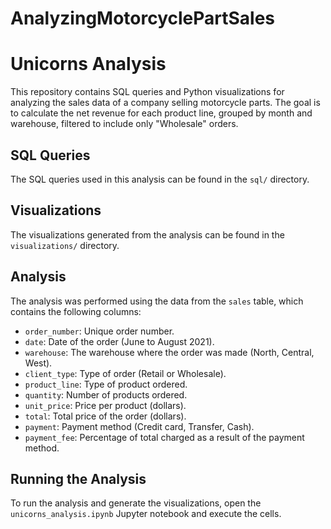 # AnalyzingMotorcyclePartSales
# Unicorns Analysis

This repository contains SQL queries and Python visualizations for analyzing the sales data of a company selling motorcycle parts. The goal is to calculate the net revenue for each product line, grouped by month and warehouse, filtered to include only "Wholesale" orders.

## SQL Queries

The SQL queries used in this analysis can be found in the `sql/` directory.

## Visualizations

The visualizations generated from the analysis can be found in the `visualizations/` directory.

## Analysis

The analysis was performed using the data from the `sales` table, which contains the following columns:
- `order_number`: Unique order number.
- `date`: Date of the order (June to August 2021).
- `warehouse`: The warehouse where the order was made (North, Central, West).
- `client_type`: Type of order (Retail or Wholesale).
- `product_line`: Type of product ordered.
- `quantity`: Number of products ordered.
- `unit_price`: Price per product (dollars).
- `total`: Total price of the order (dollars).
- `payment`: Payment method (Credit card, Transfer, Cash).
- `payment_fee`: Percentage of total charged as a result of the payment method.

## Running the Analysis

To run the analysis and generate the visualizations, open the `unicorns_analysis.ipynb` Jupyter notebook and execute the cells.

